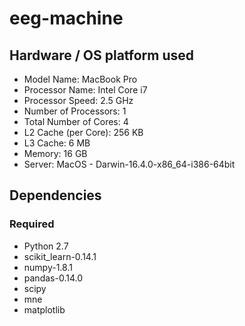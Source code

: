 # eeg-machine

## Hardware / OS platform used

 * Model Name: MacBook Pro
 * Processor Name: Intel Core i7
 * Processor Speed:	2.5 GHz
 * Number of Processors:	1
 * Total Number of Cores:	4
 * L2 Cache (per Core):	256 KB
 * L3 Cache: 6 MB
 * Memory: 16 GB
 * Server: MacOS - Darwin-16.4.0-x86_64-i386-64bit

## Dependencies

### Required

 * Python 2.7
 * scikit_learn-0.14.1
 * numpy-1.8.1
 * pandas-0.14.0
 * scipy
 * mne
 * matplotlib
